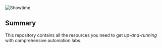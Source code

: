 ![Showtime](./img/showtime.gif)

## Summary
This repository contains all the resources you need to get _up-and-running_ with comprehensive automation labs.